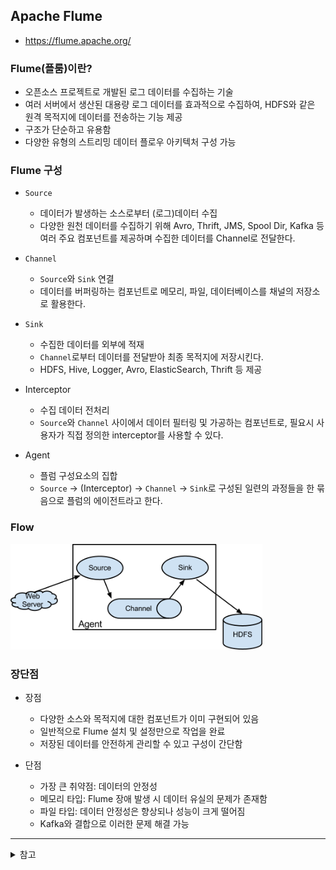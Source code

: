 ## Apache Flume 
- https://flume.apache.org/ 

### Flume(플룸)이란?

- 오픈소스 프로젝트로 개발된 로그 데이터를 수집하는 기술
- 여러 서버에서 생산된 대용량 로그 데이터를 효과적으로 수집하여, HDFS와 같은 원격 목적지에 데이터를 전송하는 기능 제공
- 구조가 단순하고 유용함
- 다양한 유형의 스트리밍 데이터 플로우 아키텍처 구성 가능

### Flume 구성

- `Source`
  - 데이터가 발생하는 소스로부터 (로그)데이터 수집
  - 다양한 원천 데이터를 수집하기 위해 Avro, Thrift, JMS, Spool Dir, Kafka 등 여러 주요 컴포넌트를 제공하며 수집한 데이터를 Channel로 전달한다.

- `Channel`
  - `Source`와 `Sink` 연결
  - 데이터를 버퍼링하는 컴포넌트로 메모리, 파일, 데이터베이스를 채널의 저장소로 활용한다. 

- `Sink`
  - 수집한 데이터를 외부에 적재
  - `Channel`로부터 데이터를 전달받아 최종 목적지에 저장시킨다.
  - HDFS, Hive, Logger, Avro, ElasticSearch, Thrift 등 제공

- Interceptor
  - 수집 데이터 전처리
  - `Source`와 `Channel` 사이에서 데이터 필터링 및 가공하는 컴포넌트로, 필요시 사용자가 직접 정의한 interceptor를 사용할 수 있다. 

- Agent
  - 플럼 구성요소의 집합
  - `Source` -> (Interceptor) -> `Channel` -> `Sink`로 구성된 일련의 과정들을 한 묶음으로 플럼의 에이전트라고 한다. 

### Flow
<img src= "./image/Apache_Flume.png" width = 80%>

### 장단점
- 장점
  - 다양한 소스와 목적지에 대한 컴포넌트가 이미 구현되어 있음
  - 일반적으로 Flume 설치 및 설정만으로 작업을 완료
  - 저장된 데이터를 안전하게 관리할 수 있고 구성이 간단함

- 단점
  - 가장 큰 취약점: 데이터의 안정성
  - 메모리 타입: Flume 장애 발생 시 데이터 유실의 문제가 존재함
  - 파일 타입: 데이터 안정성은 향상되나 성능이 크게 떨어짐
  - Kafka와 결합으로 이러한 문제 해결 가능
  
---
<details>
    <summary>참고</summary>

- http://taewan.kim/post/flume_images/
- http://taewan.kim/post/flume_images/
</details>